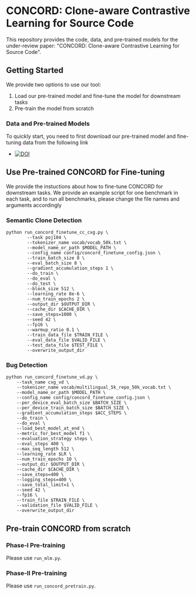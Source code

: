 # CONCORD: Clone-aware Contrastive Learning for Source Code

This repository provides the code, data, and pre-trained models for the under-review paper: "CONCORD: Clone-aware Contrastive Learning for Source Code".

## Getting Started

We provide two options to use our tool:
1. Load our pre-trained model and fine-tune the model for downstream tasks
2. Pre-train the model from scratch

### Data and Pre-trained Models
To quickly start, you need to first download our pre-trained model and fine-tuning data from the following link
  - [![DOI](https://zenodo.org/badge/DOI/10.5281/zenodo.7309076.svg)](https://doi.org/10.5281/zenodo.7309076)

## Use Pre-trained CONCORD for Fine-tuning
We provide the instuctions about how to fine-tune CONCORD for downstream tasks. We provide an example script for one benchmark in each task, and to run all benchmarks, please change the file names and arguments accordingly
### Semantic Clone Detection
```
python run_concord_finetune_cc_cxg.py \
        --task poj104 \
        --tokenizer_name vocab/vocab_50k.txt \
        --model_name_or_path $MODEL_PATH \
        --config_name config/concord_finetune_config.json \
        --train_batch_size 8 \
        --eval_batch_size 8 \
        --gradient_accumulation_steps 1 \
        --do_train \
        --do_eval \
        --do_test \
        --block_size 512 \
        --learning_rate 8e-6 \
        --num_train_epochs 2 \
        --output_dir $OUTPUT_DIR \
        --cache_dir $CACHE_DIR \
        --save_steps=1000 \
        --seed 42 \
        --fp16 \
        --warmup_ratio 0.1 \
        --train_data_file $TRAIN_FILE \
        --eval_data_file $VALID_FILE \
        --test_data_file $TEST_FILE \
        --overwrite_output_dir
```

### Bug Detection
```
python run_concord_finetune_vd.py \
	--task_name cxg_vd \
    --tokenizer_name vocab/multilingual_5k_repo_50k_vocab.txt \
	--model_name_or_path $MODEL_PATH \
	--config_name config/concord_finetune_config.json \
	--per_device_eval_batch_size $BATCH_SIZE \
	--per_device_train_batch_size $BATCH_SIZE \
	--gradient_accumulation_steps $ACC_STEPS \
	--do_train \
	--do_eval \
	--load_best_model_at_end \
	--metric_for_best_model f1 \
	--evaluation_strategy steps \
	--eval_steps 400 \
	--max_seq_length 512 \
	--learning_rate $LR \
	--num_train_epochs 10 \
	--output_dir $OUTPUT_DIR \
	--cache_dir $CACHE_DIR \
	--save_steps=400 \
	--logging_steps=400 \
	--save_total_limit=1 \
	--seed 42 \
	--fp16 \
	--train_file $TRAIN_FILE \
	--validation_file $VALID_FILE \
	--overwrite_output_dir
```

## Pre-train CONCORD from scratch
### Phase-I Pre-training
Please use `run_mlm.py`.
### Phase-II Pre-training
Please use `run_concord_pretrain.py`.
